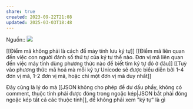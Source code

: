 ```yaml
---
share: true
created: 2023-09-22T21:08
updated: 2025-03-03T18:48
---
```

Nguồn:: ![](https://www.youtube.com/watch?v=qOcxwRc2Epg&t=0s) 

[[Điểm mã không phải là cách để máy tính lưu ký tự]]
[[Điểm mã liên quan đến việc con người đánh số thứ tự của ký tự thế nào. Đơn vị mã liên quan đến việc máy tính dùng phương thức nào để biết tìm ký tự đó ở đâu]]
[[Tuỳ vào phương thức mã hoá mà mỗi ký tự Unicode sẽ được biểu diễn bởi 1-4 đơn vị mã, 1-2 đơn vị mã, hoặc chỉ một đơn vị mã duy nhất]]

Đây cũng là lý do mà [[JSON không cho phép để dư dấu phẩy, không có comment, thuộc tính phải được đóng trong ngoặc kép|JSON bắt phải đóng ngoặc kép tất cả các thuộc tính]], để không phải xem "ký tự" là gì
